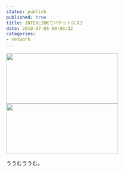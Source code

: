 ```yaml
---
status: publish
published: true
title: INTERLINKでパケットロス3
date: 2010-07-05 00:08:32
categories:
- network
---
```

<a href="http://www.junkai.org/blog/wp-content/uploads/2010/07/127825584161353_1278255841_1277391780.png"><img class="alignnone size-medium wp-image-479" title="127825584161353_1278255841_1277391780" src="http://www.junkai.org/blog/wp-content/uploads/2010/07/127825584161353_1278255841_1277391780-300x135.png" alt="" width="300" height="135" /></a><a href="http://www.junkai.org/blog/wp-content/uploads/2010/07/127825583761353_1278255837_1277391780.png"><img class="alignnone size-medium wp-image-478" title="127825583761353_1278255837_1277391780" src="http://www.junkai.org/blog/wp-content/uploads/2010/07/127825583761353_1278255837_1277391780-300x135.png" alt="" width="300" height="135" /></a>

ううむううむ。
